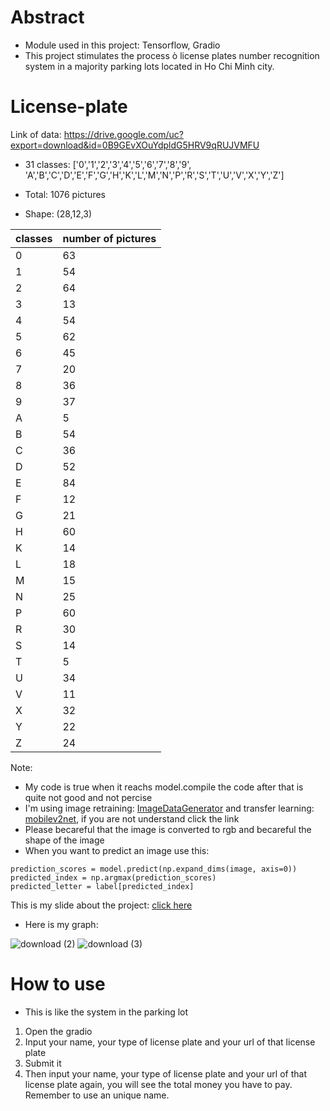 # Abstract
-  Module used in this project:
Tensorflow, Gradio
- This project stimulates the process ò license plates number recognition system in a majority parking lots located in Ho Chi Minh city.
# License-plate
Link of data: https://drive.google.com/uc?export=download&id=0B9GEvXOuYdpldG5HRV9qRUJVMFU


- 31 classes: ['0','1','2','3','4','5','6','7','8','9',
       'A','B','C','D','E','F','G','H','K','L','M','N','P','R','S','T','U','V','X','Y','Z']

- Total: 1076 pictures 
- Shape: (28,12,3)

|classes|number of pictures|
|-|-|
|0|63|
|1|54|
|2|64|
|3|13|
|4|54|
|5|62|
|6|45|
|7|20|
|8|36|
|9|37|
|A|5|
|B|54|
|C|36|
|D|52|
|E|84|
|F|12|
|G|21|
|H|60|
|K|14|
|L|18|
|M|15|
|N|25|
|P|60|
|R|30|
|S|14|
|T|5|
|U|34|
|V|11|
|X|32|
|Y|22|
|Z|24|

Note:
- My code is true when it reachs model.compile the code after that is quite not good and not percise
- I'm using image retraining: [ImageDataGenerator](https://www.tensorflow.org/hub/tutorials/tf2_image_retraining) and transfer learning: [mobilev2net](https://www.tensorflow.org/tutorials/images/transfer_learning), if you are not understand click the link 
- Please becareful that the image is converted to rgb and becareful the shape of the image
- When you want to predict an image use this: 
```
prediction_scores = model.predict(np.expand_dims(image, axis=0))
predicted_index = np.argmax(prediction_scores)
predicted_letter = label[predicted_index]
```
This is my slide about the project: [click here](https://hackmd.io/@P7mWzip8QO2j3VXVk3etyw/rkR4sQLdO#/)


- Here is my graph: 

![download (2)](https://user-images.githubusercontent.com/83942057/118450020-f35fab80-b71d-11eb-84a7-5b5c1134457e.png) 
![download (3)](https://user-images.githubusercontent.com/83942057/118450033-f8245f80-b71d-11eb-9866-ab9a41d75723.png)

# How to use
- This is like the system in the parking lot
1. Open the gradio
2. Input your name, your type of license plate and your url of that license plate
3. Submit it 
4. Then input your name,  your type of license plate and your url of that license plate again, you will see the total money you have to pay. Remember to use an unique name.
